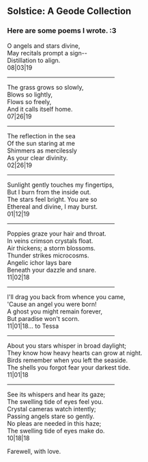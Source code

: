 <!DOCTYPE html>
  <h2>Solstice: A Geode Collection</h2>
  <h3>Here are some poems I wrote. :3</h3>
  <p>
    O angels and stars divine,<br>
    May recitals prompt a sign--<br>
    Distillation to align.<br>
    08|03|19
  </p>
  <hr width="50%">
  <p>
    The grass grows so slowly,<br>
    Blows so lightly,<br>
    Flows so freely,<br>
    And it calls itself home.<br>
    07|26|19
  </p>
  <hr width="50%">
  <p>
	  The reflection in the sea<br>
		Of the sun staring at me<br>
		Shimmers as mercilessly<br>
		As your clear divinity.<br>
		02|26|19
	</p>
	<hr width="50%">
	<p>
		Sunlight gently touches my fingertips,<br>
		But I burn from the inside out.<br>
		The stars feel bright. You are so<br>
		Ethereal and divine, I may burst.<br>
		01|12|19
	</p>
	<hr width="50%">
	<p>
		Poppies graze your hair and throat.<br>
		In veins crimson crystals float.<br>
		Air thickens; a storm blossoms.<br>
		Thunder strikes microcosms.<br>
		Angelic ichor lays bare<br>
		Beneath your dazzle and snare.<br>
		11|02|18
	</p>
	<hr width="50%">
	<p>
		I'll drag you back from whence you came,<br>
		'Cause an angel you were born!<br>
		A ghost you might remain forever,<br>
		But paradise won't scorn.<br>
		11|01|18... to Tessa
	</p>
	<hr width="50%">
	<p>
		About you stars whisper in broad daylight;<br>
		They know how heavy hearts can grow at night.<br>
		Birds remember when you left the seaside.<br>
		The shells you forgot fear your darkest tide.<br>
		11|01|18
	</p>
	<hr width="50%">
	<p>
		See its whispers and hear its gaze;<br>
		The swelling tide of eyes feel you.<br>
		Crystal cameras watch intently;<br>
		Passing angels stare so gently.<br>
		No pleas are needed in this haze;<br>
		The swelling tide of eyes make do.<br>
		10|18|18
	</p>
  <p>
    Farewell, with love.
  </p>
</body>
</html>
